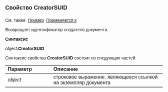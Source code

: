 <html>
<head>
<title>Документ\CreatorSUID</title>
</head>

<body>

<p><font face="Arial"><font size="4"><strong>Свойство CreatorSUID</strong></font><strong><font size="4"><br>
<br>
</font>
</strong>См. также&nbsp; <u>Пример</u>&nbsp;
<a href="../Asdoc.html">Применяется к</a></font></p>

<p class="label"><font face="Arial">Возвращает идентификатор создателя 
документа.</font></p>

<p class="label"><font face="Arial"><b>Синтаксис</b></font></p>

<p><font face="Arial"><em>object</em><strong>.CreatorSUID</strong></font></p>

<p><font face="Arial">Синтаксис свойства <strong>CreatorSUID </strong>
состоит из следующих частей:</font></p>

<table border="1" cellPadding="5" cols="2" frame="below" rules="rows" id="table2">
<TBODY>
  <tr vAlign="top">
    <td class="label" width="29%"><font face="Arial"><b>Параметр</b></font></td>
    <td class="label" width="71%"><font face="Arial"><strong>Описание</strong></font></td>
  </tr>
  <tr>
    <td width="29%"><font face="Arial"><em>object</em></font></td>
    <td width="71%"><font face="Arial">строковое выражение, являющееся 
	ссылкой на экземпляр документа</font></td>
  </tr>
</TBODY>
</table>

<p>&nbsp;</p>

</body>
</html>

